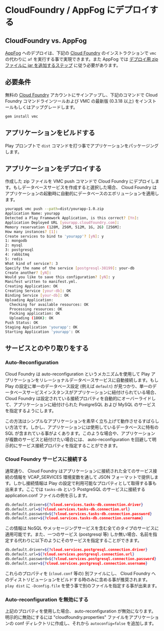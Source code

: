 <!--- Copyright (C) 2009-2013 Typesafe Inc. <http://www.typesafe.com> -->
<!--
# Deploying to CloudFoundry / AppFog
-->
# CloudFoundry / AppFog にデプロイする

<!--
## CloudFoundry vs. AppFog
-->
## CloudFoundry vs. AppFog

<!--
Deploying to [AppFog](https://www.appfog.com/) can be accomplished by following the [Cloud Foundry](http://cloudfoundry.com) instructions below except run `af` instead of `vmc`. Also, with AppFog you need to follow an [extra step of adding an extra jar to the deployment zip file](https://docs.appfog.com/languages/java/play).
-->
[AppFog](https://www.appfog.com/) へのデプロイは、下記の [Cloud Foundry](http://cloudfoundry.com) のインストラクションで `vmc` の代わりに `af` を実行する事で実現できます。また AppFog では [デプロイ用 zip ファイルに jar を追加するステップ](https://docs.appfog.com/languages/java/play) に従う必要があります。

<!--
## Prerequisites
-->
## 必要条件

<!--
Sign up for a free [Cloud Foundry](http://cloudfoundry.com) account and install or update the Cloud Foundry command line tool, VMC, to the latest version (0.3.18 or higher) by using the following command:
-->
無料の [Cloud Foundry](http://cloudfoundry.com) アカウントにサインアップし、下記のコマンドで Cloud Foundry コマンドラインツールおよび VMC の最新版 (0.3.18 以上) をインストールもしくはアップグレードします。

```bash
gem install vmc
```

<!--
## Build your Application
-->
## アプリケーションをビルドする

<!--
Package your app by typing the `dist` command in the play prompt.
-->
Play プロンプトで `dist` コマンドを打つ事でアプリケーションをパッケージングします。

<!--
## Deploy your Application
-->
## アプリケーションをデプロイする

<!--
Deploy the created zip file to Cloud Foundry with the VMC push command.  If you choose to create a database service, Cloud Foundry will automatically apply your database evolutions on application start.
-->
作成した zip ファイルを VMC push コマンドで Cloud Foundry にデプロイします。もしデータベースサービスを作成すると選択した場合、 Cloud Foundry はアプリケーションの起動時に自動的にデータベースのエボリューションを適用します。

```bash
yourapp$ vmc push --path=dist/yourapp-1.0.zip
Application Name: yourapp
Detected a Play Framework Application, is this correct? [Yn]:
Application Deployed URL [yourapp.cloudfoundry.com]:
Memory reservation (128M, 256M, 512M, 1G, 2G) [256M]:
How many instances? [1]:
Create services to bind to 'yourapp'? [yN]: y
1: mongodb
2: mysql
3: postgresql
4: rabbitmq
5: redis
What kind of service?: 3
Specify the name of the service [postgresql-38199]: your-db
Create another? [yN]:
Would you like to save this configuration? [yN]: y
Manifest written to manifest.yml.
Creating Application: OK
Creating Service [your-db]: OK
Binding Service [your-db]: OK
Uploading Application:
  Checking for available resources: OK
  Processing resources: OK
  Packing application: OK
  Uploading (186K): OK
Push Status: OK
Staging Application 'yourapp': OK
Starting Application 'yourapp': OK
```

<!--
## Working With Services
-->
## サービスとのやり取りをする

<!--
### Auto-Reconfiguration
-->
### Auto-Reconfiguration
<!--
Cloud Foundry uses a mechanism called auto-reconfiguration to automatically connect your Play application to a relational database service. If a single database configuration is found in the Play configuration (for example, `default`) and a single database service instance is bound to the application, Cloud Foundry will automatically override the connection properties in the configuration to point to the PostgreSQL or MySQL service bound to the application.
-->
Cloud Foundry は auto-reconfiguration というメカニズムを使用して Play アプリケーションをリレーショナルデータベースサービスに自動接続します。もし Play の設定に単一のデータベース設定 (例えば `default`) が見つかり、単一のデータベースサービスインスタンスがアプリケーションに紐付けられている場合、 Cloud Foundry は設定されている接続プロパティを自動的にオーバーライドして、アプリケーションに紐付けられた PostgreSQL および MySQL のサービスを指定するようにします。

<!--
This is a great way to get simple apps up and running quickly. However, it is quite possible that your application will contain SQL that is specific to the type of database you are using.  In these cases, or if your app needs to bind to multiple services, you may choose to avoid auto-reconfiguration and explicitly specify the service connection properties.
-->
この方法はシンプルなアプリケーションを素早く立ち上げて動作させるすばらしい方法です。しかし、アプリケーションには使用しているデータベースに特有の SQL が含まれている事がよくあります。このような場合や、アプリケーションが複数のサービスと紐付けたい場合には、 auto-reconfiguration を回避して明示的にサービス接続プロパティを指定することができます。

<!--
### Connecting to Cloud Foundry Services
-->
### Cloud Foundry サービスに接続する
<!--
As always, Cloud Foundry provides all of your service connection information to your application in JSON format through the VCAP_SERVICES environment variable. However, connection information is also available as series of properties you can use in your Play configuration. Here is an example of connecting to a PostgreSQL service named `tasks-db` from within an application.conf file:
-->
通常通り、 Cloud Foundry はアプリケーションに接続された全てのサービス接続の情報を VCAP_SERVICES 環境変数を通して JSON フォーマットで提供します。しかし接続情報は Play の設定で利用可能なプロパティとして取得する事も出来ます。ここでは `tasks-db` という PostgreSQL のサービスに接続する application.conf ファイルの例を示します。

```bash
db.default.driver=${?cloud.services.tasks-db.connection.driver}
db.default.url=${?cloud.services.tasks-db.connection.url}
db.default.password=${?cloud.services.tasks-db.connection.password}
db.default.user=${?cloud.services.tasks-db.connection.username}
```

<!--
This information is available for all types of services, including NoSQL and messaging services. Also, if there is only a single service of a type (e.g. postgresql), you can refer to that service only by type instead of specifically by name, as exemplified below:
-->
この情報は NoSQL やメッセージングサービスを含む全てのタイプのサービスに適用可能です。また、一つのサービス (postgresql 等) しか無い場合、名前を指定する代わりに以下のようにそのサービスを指定することができます。

```bash
db.default.driver=${?cloud.services.postgresql.connection.driver}
db.default.url=${?cloud.services.postgresql.connection.url}
db.default.password=${?cloud.services.postgresql.connection.password}
db.default.user=${?cloud.services.postgresql.connection.username}
```
<!--
We recommend keeping these properties in a separate file (for example `cloud.conf`) and then including them only when building a distribution for Cloud Foundry. You can specify an alternative config file to `play dist` by using `-Dconfig.file`.
-->
これらのプロパティを (`cloud.conf` 等の) 別ファイルにし、 Cloud Foundry へのディストリビューションをビルドする時のみに含める事が推奨されます。 `play dist` に `-Dconfig.file` を使う事で別のファイルを指定する事が出来ます。

<!--
### Opting out of Auto-Reconfiguration
-->
### Auto-reconfiguration を無効にする
<!--
If you use the properties referenced above, you will automatically be opted-out. To explicitly opt out, include a file named “cloudfoundry.properties” in your application’s conf directory, and add the entry `autoconfig=false`
-->
上記のプロパティを使用した場合、 auto-reconfiguration が無効になります。明示的に無効にするには "cloudfoundry.properties" ファイルをアプリケーションの conf ディレクトリに作成し、それから `autoconfig=false` を追加します。
